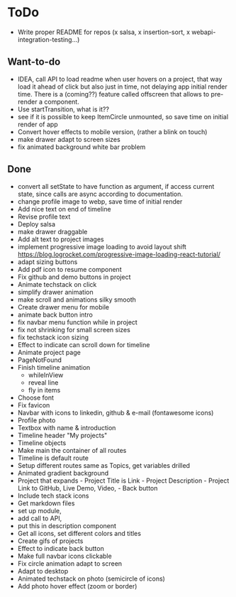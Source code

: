 # ToDo

- Write proper README for repos (x salsa, x insertion-sort, x webapi-integration-testing...)

## Want-to-do

- IDEA, call API to load readme when user hovers on a project, that way load it ahead of click but also just in time, not delaying app initial render time. There is a (coming??) feature called offscreen that allows to pre-render a component.
- Use startTransition, what is it??
- see if it is possible to keep ItemCircle unmounted, so save time on initial render of app
- Convert hover effects to mobile version, (rather a blink on touch)
- make drawer adapt to screen sizes
- fix animated background white bar problem

## Done

- convert all setState to have function as argument, if access current state, since calls are async according to documentation.
- change profile image to webp, save time of initial render
- Add nice text on end of timeline
- Revise profile text
- Deploy salsa
- make drawer draggable
- Add alt text to project images
- implement progressive image loading to avoid layout shift
  https://blog.logrocket.com/progressive-image-loading-react-tutorial/
- adapt sizing buttons
- Add pdf icon to resume component
- Fix github and demo buttons in project
- Animate techstack on click
- simplify drawer animation
- make scroll and animations silky smooth
- Create drawer menu for mobile
- animate back button intro
- fix navbar menu function while in project
- fix not shrinking for small screen sizes
- fix techstack icon sizing
- Effect to indicate can scroll down for timeline
- Animate project page
- PageNotFound
- Finish timeline animation
  - whileInView
  - reveal line
  - fly in items
- Choose font
- Fix favicon
- Navbar with icons to linkedin, github & e-mail (fontawesome icons)
- Profile photo
- Textbox with name & introduction
- Timeline header "My projects"
- Timeline objects
- Make main the container of all routes
- Timeline is default route
- Setup different routes same as Topics, get variables drilled
- Animated gradient background
- Project that expands - Project Title is Link - Project Description - Project Link to GitHub, Live Demo, Video, - Back button
- Include tech stack icons
- Get markdown files
- set up module,
- add call to API,
- put this in description component
- Get all icons, set different colors and titles
- Create gifs of projects
- Effect to indicate back button
- Make full navbar icons clickable
- Fix circle animation adapt to screen
- Adapt to desktop
- Animated techstack on photo (semicircle of icons)
- Add photo hover effect (zoom or border)
